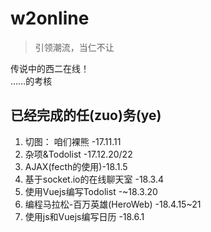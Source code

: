 # w2online
> 引领潮流，当仁不让

传说中的西二在线！  
……的考核

## 已经完成的任(zuo)务(ye)
1. 切图： 咱们裸熊 -17.11.11
2. 杂项&Todolist -17.12.20/22
3. AJAX(fecth的使用)-18.1.5
4. 基于socket.io的在线聊天室 -18.3.4
5. 使用Vuejs编写Todolist -~18.3.20
6. 编程马拉松-百万英雄(HeroWeb) -18.4.15~21
7. 使用js和Vuejs编写日历 -18.6.1
